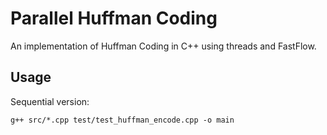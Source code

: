 # Parallel Huffman Coding
An implementation of Huffman Coding in C++ using threads and FastFlow.

## Usage

Sequential version:
```
g++ src/*.cpp test/test_huffman_encode.cpp -o main
```